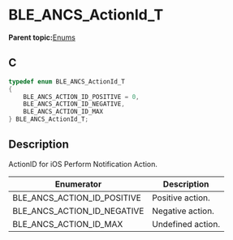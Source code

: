 # BLE\_ANCS\_ActionId\_T

**Parent topic:**[Enums](GUID-43C0B245-A412-48EC-94C0-05BD03F59630.md)

## C

```c
typedef enum BLE_ANCS_ActionId_T
{
    BLE_ANCS_ACTION_ID_POSITIVE = 0,
    BLE_ANCS_ACTION_ID_NEGATIVE,
    BLE_ANCS_ACTION_ID_MAX
} BLE_ANCS_ActionId_T;
```

## Description

ActionID for iOS Perform Notification Action.

|Enumerator|Description|
|----------|-----------|
|BLE\_ANCS\_ACTION\_ID\_POSITIVE|Positive action.|
|BLE\_ANCS\_ACTION\_ID\_NEGATIVE|Negative action.|
|BLE\_ANCS\_ACTION\_ID\_MAX|Undefined action.|

